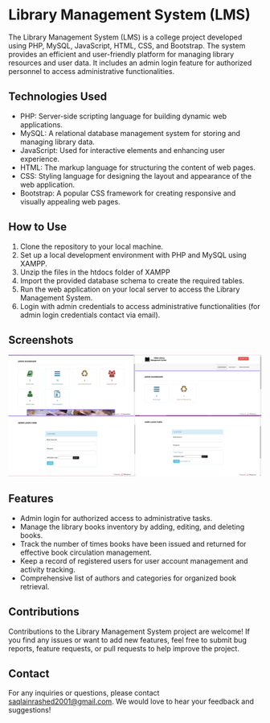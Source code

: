 # Library Management System (LMS)

The Library Management System (LMS) is a college project developed using PHP, MySQL, JavaScript, HTML, CSS, and Bootstrap. The system provides an efficient and user-friendly platform for managing library resources and user data. It includes an admin login feature for authorized personnel to access administrative functionalities.

## Technologies Used

- PHP: Server-side scripting language for building dynamic web applications.
- MySQL: A relational database management system for storing and managing library data.
- JavaScript: Used for interactive elements and enhancing user experience.
- HTML: The markup language for structuring the content of web pages.
- CSS: Styling language for designing the layout and appearance of the web application.
- Bootstrap: A popular CSS framework for creating responsive and visually appealing web pages.

## How to Use

1. Clone the repository to your local machine.
2. Set up a local development environment with PHP and MySQL using XAMPP.
3. Unzip the files in the htdocs folder of XAMPP
4. Import the provided database schema to create the required tables.
5. Run the web application on your local server to access the Library Management System.
6. Login with admin credentials to access administrative functionalities (for admin login credentials contact via email).

## Screenshots

![Library Management System](Library%20Management%20System.png)

## Features

- Admin login for authorized access to administrative tasks.
- Manage the library books inventory by adding, editing, and deleting books.
- Track the number of times books have been issued and returned for effective book circulation management.
- Keep a record of registered users for user account management and activity tracking.
- Comprehensive list of authors and categories for organized book retrieval.

## Contributions

Contributions to the Library Management System project are welcome! If you find any issues or want to add new features, feel free to submit bug reports, feature requests, or pull requests to help improve the project.

## Contact

For any inquiries or questions, please contact [saqlainrashed2001@gmail.com](mailto:your-email-address). We would love to hear your feedback and suggestions!
